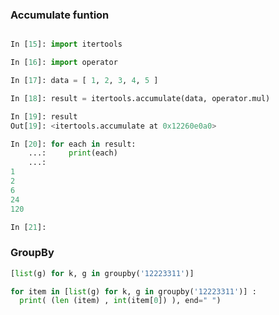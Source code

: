 ### Accumulate funtion

```python

In [15]: import itertools

In [16]: import operator

In [17]: data = [ 1, 2, 3, 4, 5 ]

In [18]: result = itertools.accumulate(data, operator.mul)

In [19]: result
Out[19]: <itertools.accumulate at 0x12260e0a0>

In [20]: for each in result:
    ...:     print(each)
    ...:
1
2
6
24
120

In [21]:

```

### GroupBy

```python
[list(g) for k, g in groupby('12223311')]
```

```python
for item in [list(g) for k, g in groupby('12223311')] :
  print( (len (item) , int(item[0]) ), end=" ")
```